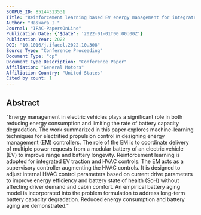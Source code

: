 ```yaml
---
SCOPUS_ID: 85144313531
Title: "Reinforcement learning based EV energy management for integrated traction and cabin thermal management considering battery aging"
Author: "Haskara I."
Journal: "IFAC-PapersOnLine"
Publication Date: {'$date': '2022-01-01T00:00:00Z'}
Publication Year: 2022
DOI: "10.1016/j.ifacol.2022.10.308"
Source Type: "Conference Proceeding"
Document Type: "cp"
Document Type Description: "Conference Paper"
Affiliation: "General Motors"
Affiliation Country: "United States"
Cited by count: 1
---
```


## Abstract
"Energy management in electric vehicles plays a significant role in both reducing energy consumption and limiting the rate of battery capacity degradation. The work summarized in this paper explores machine-learning techniques for electrified propulsion control in designing energy management (EM) controllers. The role of the EM is to coordinate delivery of multiple power requests from a modular battery of an electric vehicle (EV) to improve range and battery longevity. Reinforcement learning is adopted for integrated EV traction and HVAC controls. The EM acts as a supervisory controller augmenting the HVAC controls. It is designed to adjust internal HVAC control parameters based on current drive parameters to improve energy efficiency and battery state of health (SoH) without affecting driver demand and cabin comfort. An empirical battery aging model is incorporated into the problem formulation to address long-term battery capacity degradation. Reduced energy consumption and battery aging are demonstrated."
